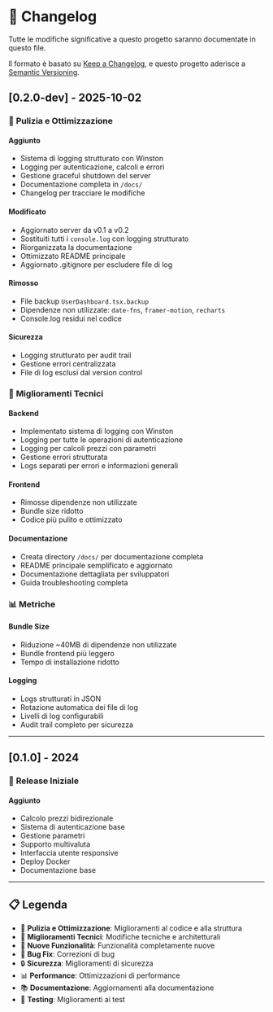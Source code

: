 # 📝 Changelog

Tutte le modifiche significative a questo progetto saranno documentate in questo file.

Il formato è basato su [Keep a Changelog](https://keepachangelog.com/en/1.0.0/),
e questo progetto aderisce a [Semantic Versioning](https://semver.org/spec/v2.0.0.html).

## [0.2.0-dev] - 2025-10-02

### 🧹 **Pulizia e Ottimizzazione**

#### **Aggiunto**

- Sistema di logging strutturato con Winston
- Logging per autenticazione, calcoli e errori
- Gestione graceful shutdown del server
- Documentazione completa in `/docs/`
- Changelog per tracciare le modifiche

#### **Modificato**

- Aggiornato server da v0.1 a v0.2
- Sostituiti tutti i `console.log` con logging strutturato
- Riorganizzata la documentazione
- Ottimizzato README principale
- Aggiornato .gitignore per escludere file di log

#### **Rimosso**

- File backup `UserDashboard.tsx.backup`
- Dipendenze non utilizzate: `date-fns`, `framer-motion`, `recharts`
- Console.log residui nel codice

#### **Sicurezza**

- Logging strutturato per audit trail
- Gestione errori centralizzata
- File di log esclusi dal version control

### 🔧 **Miglioramenti Tecnici**

#### **Backend**

- Implementato sistema di logging con Winston
- Logging per tutte le operazioni di autenticazione
- Logging per calcoli prezzi con parametri
- Gestione errori strutturata
- Logs separati per errori e informazioni generali

#### **Frontend**

- Rimosse dipendenze non utilizzate
- Bundle size ridotto
- Codice più pulito e ottimizzato

#### **Documentazione**

- Creata directory `/docs/` per documentazione completa
- README principale semplificato e aggiornato
- Documentazione dettagliata per sviluppatori
- Guida troubleshooting completa

### 📊 **Metriche**

#### **Bundle Size**

- Riduzione ~40MB di dipendenze non utilizzate
- Bundle frontend più leggero
- Tempo di installazione ridotto

#### **Logging**

- Logs strutturati in JSON
- Rotazione automatica dei file di log
- Livelli di log configurabili
- Audit trail completo per sicurezza

---

## [0.1.0] - 2024

### 🚀 **Release Iniziale**

#### **Aggiunto**

- Calcolo prezzi bidirezionale
- Sistema di autenticazione base
- Gestione parametri
- Supporto multivaluta
- Interfaccia utente responsive
- Deploy Docker
- Documentazione base

---

## 📋 **Legenda**

- 🧹 **Pulizia e Ottimizzazione**: Miglioramenti al codice e alla struttura
- 🔧 **Miglioramenti Tecnici**: Modifiche tecniche e architetturali
- 🚀 **Nuove Funzionalità**: Funzionalità completamente nuove
- 🐛 **Bug Fix**: Correzioni di bug
- 🔒 **Sicurezza**: Miglioramenti di sicurezza
- 📊 **Performance**: Ottimizzazioni di performance
- 📚 **Documentazione**: Aggiornamenti alla documentazione
- 🧪 **Testing**: Miglioramenti ai test

